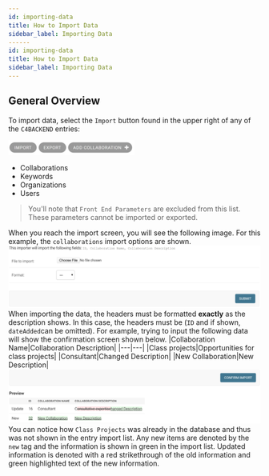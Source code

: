 ```yaml
---
id: importing-data
title: How to Import Data
sidebar_label: Importing Data
------
id: importing-data
title: How to Import Data
sidebar_label: Importing Data
---
```


## General Overview

To import data, select the `Import` button found in the upper right of any of
the `C4BACKEND` entries:

<!-- ![Import Button](assets/importing-data/import-button.jpg) -->
<img src="assets/importing-data/import-button.jpg" alt="Import Button" width="50%">

* Collaborations
* Keywords
* Organizations
* Users

> You'll note that `Front End Parameters` are excluded from this list. These
> parameters cannot be imported or exported.

When you reach the import screen, you will see the following image. For this
example, the `collaborations` import options are shown.
![Import Screen](assets/importing-data/import-screen.jpg)
When importing the data, the headers must be formatted **exactly** as the
description shows. In this case, the headers must be (`ID` and if shown,
`dateAdded`can be omitted). For example, trying to input the following data will
show the confirmation screen shown below.
|Collaboration Name|Collaboration Description|
|---|---|
|Class projects|Opportunities for class projects|
|Consultant|Changed Description|
|New Collaboration|New Description|
![Import Confirmation Screen](assets/importing-data/confirm-input-page.jpg)
You can notice how `Class Projects` was already in the database and thus was not
shown in the entry import list. Any new items are denoted by the `new` tag and
the information is shown in green in the import list. Updated information is
denoted with a red strikethrough of the old information and green highlighted
text of the new information.
